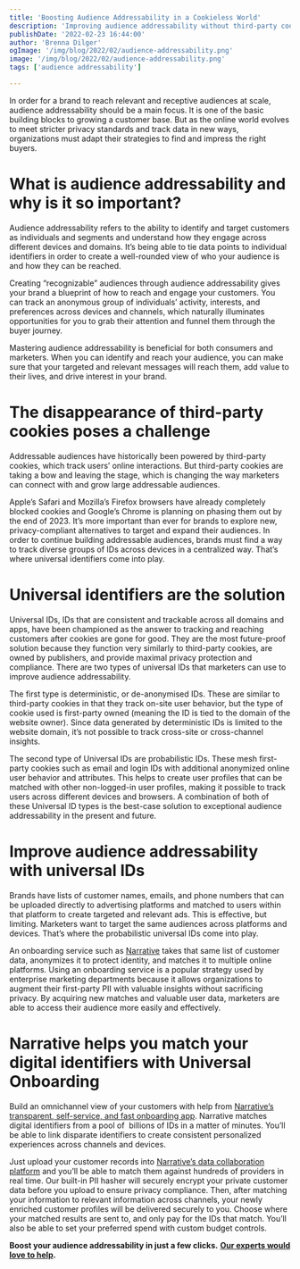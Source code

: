 ```yaml
---
title: 'Boosting Audience Addressability in a Cookieless World'
description: 'Improving audience addressability without third-party cookies can be challenging. Using universal IDs to reach and engage new customers is the future-proof solution.'
publishDate: '2022-02-23 16:44:00'
author: 'Brenna Dilger'
ogImage: '/img/blog/2022/02/audience-addressability.png'
image: '/img/blog/2022/02/audience-addressability.png'
tags: ['audience addressability']

---
```

In order for a brand to reach relevant and receptive audiences at scale, audience addressability should be a main focus. It is one of the basic building blocks to growing a customer base. But as the online world evolves to meet stricter privacy standards and track data in new ways, organizations must adapt their strategies to find and impress the right buyers. 

**What is audience addressability and why is it so important?**
===============================================================

Audience addressability refers to the ability to identify and target customers as individuals and segments and understand how they engage across different devices and domains. It’s being able to tie data points to individual identifiers in order to create a well-rounded view of who your audience is and how they can be reached.  

Creating “recognizable” audiences through audience addressability gives your brand a blueprint of how to reach and engage your customers. You can track an anonymous group of individuals’ activity, interests, and preferences across devices and channels, which naturally illuminates opportunities for you to grab their attention and funnel them through the buyer journey.

Mastering audience addressability is beneficial for both consumers and marketers. When you can identify and reach your audience, you can make sure that your targeted and relevant messages will reach them, add value to their lives, and drive interest in your brand. 

**The disappearance of third-party cookies poses a challenge**
==============================================================

Addressable audiences have historically been powered by third-party cookies, which track users’ online interactions. But third-party cookies are taking a bow and leaving the stage, which is changing the way marketers can connect with and grow large addressable audiences. 

Apple’s Safari and Mozilla’s Firefox browsers have already completely blocked cookies and Google’s Chrome is planning on phasing them out by the end of 2023. It’s more important than ever for brands to explore new, privacy-compliant alternatives to target and expand their audiences. In order to continue building addressable audiences, brands must find a way to track diverse groups of IDs across devices in a centralized way. That’s where universal identifiers come into play.

**Universal identifiers are the solution** 
===========================================

Universal IDs, IDs that are consistent and trackable across all domains and apps, have been championed as the answer to tracking and reaching customers after cookies are gone for good. They are the most future-proof solution because they function very similarly to third-party cookies, are owned by publishers, and provide maximal privacy protection and compliance. There are two types of universal IDs that marketers can use to improve audience addressability. 

The first type is deterministic, or de-anonymised IDs. These are similar to third-party cookies in that they track on-site user behavior, but the type of cookie used is first-party owned (meaning the ID is tied to the domain of the website owner). Since data generated by deterministic IDs is limited to the website domain, it’s not possible to track cross-site or cross-channel insights. 

The second type of Universal IDs are probabilistic IDs. These mesh first-party cookies such as email and login IDs with additional anonymized online user behavior and attributes. This helps to create user profiles that can be matched with other non-logged-in user profiles, making it possible to track users across different devices and browsers. A combination of both of these Universal ID types is the best-case solution to exceptional audience addressability in the present and future.

**Improve audience addressability with universal IDs**
======================================================

Brands have lists of customer names, emails, and phone numbers that can be uploaded directly to advertising platforms and matched to users within that platform to create targeted and relevant ads. This is effective, but limiting. Marketers want to target the same audiences across platforms and devices. That’s where the probabilistic universal IDs come into play.

An onboarding service such as [Narrative](https://www.narrative.io/) takes that same list of customer data, anonymizes it to protect identity, and matches it to multiple online platforms. Using an onboarding service is a popular strategy used by enterprise marketing departments because it allows organizations to augment their first-party PII with valuable insights without sacrificing privacy. By acquiring new matches and valuable user data, marketers are able to access their audience more easily and effectively. 

**Narrative helps you match your digital identifiers with Universal Onboarding** 
=================================================================================

Build an omnichannel view of your customers with help from [Narrative’s transparent, self-service, and fast onboarding app](https://app.narrative.io/app/universal-onboarding). Narrative matches digital identifiers from a pool of  billions of IDs in a matter of minutes. You’ll be able to link disparate identifiers to create consistent personalized experiences across channels and devices.

Just upload your customer records into [Narrative’s data collaboration platform](https://www.narrative.io/data-marketplace) and you’ll be able to match them against hundreds of providers in real time. Our built-in PII hasher will securely encrypt your private customer data before you upload to ensure privacy compliance. Then, after matching your information to relevant information across channels, your newly enriched customer profiles will be delivered securely to you. Choose where your matched results are sent to, and only pay for the IDs that match. You’ll also be able to set your preferred spend with custom budget controls. 

**Boost your audience addressability in just a few clicks.** [**Our experts would love to help**](https://www.narrative.io/demo)**.**
